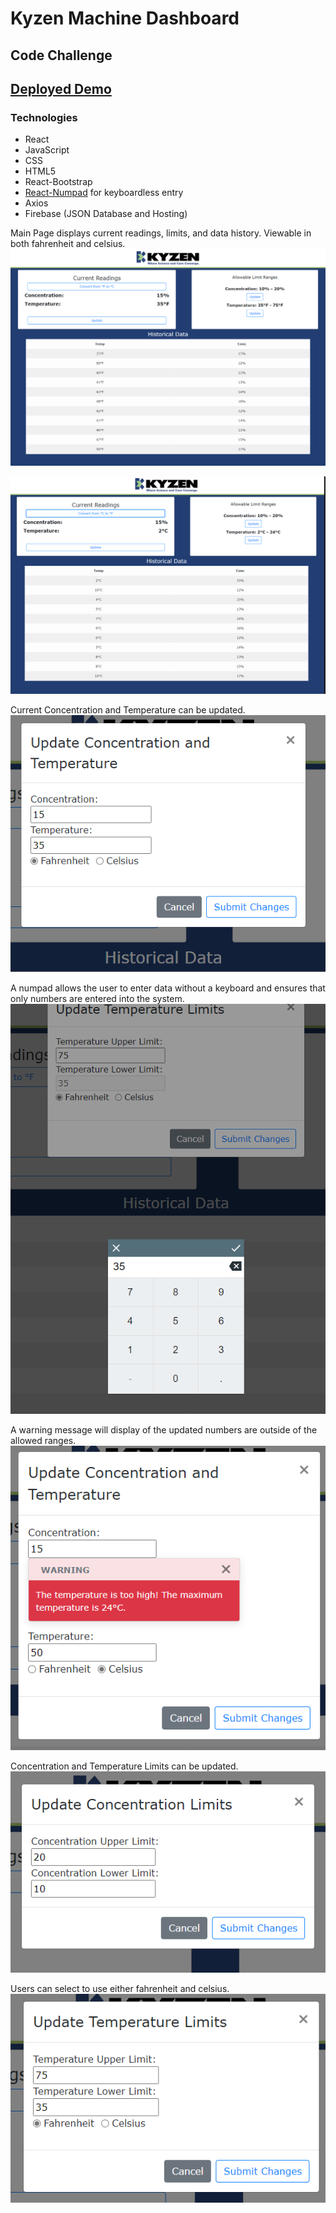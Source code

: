 # Kyzen Machine Dashboard
## Code Challenge

## [Deployed Demo](https://machine-dashboard-f3102.web.app/)

### Technologies
* React
* JavaScript
* CSS
* HTML5
* React-Bootstrap
* [React-Numpad](https://www.npmjs.com/package/react-numpad) for keyboardless entry
* Axios
* Firebase (JSON Database and Hosting)

Main Page displays current readings, limits, and data history. Viewable in both fahrenheit and celsius.
![view 1](https://github.com/LaCollins/kyzen_machine_dashboard/raw/master/screenshots/1.PNG)

![view 2](https://github.com/LaCollins/kyzen_machine_dashboard/raw/master/screenshots/2.PNG)

Current Concentration and Temperature can be updated.
![view 3](https://github.com/LaCollins/kyzen_machine_dashboard/raw/master/screenshots/3.PNG)

A numpad allows the user to enter data without a keyboard and ensures that only numbers are entered into the system.
![view 6](https://github.com/LaCollins/kyzen_machine_dashboard/raw/master/screenshots/6.PNG)

A warning message will display of the updated numbers are outside of the allowed ranges.
![view 7](https://github.com/LaCollins/kyzen_machine_dashboard/raw/master/screenshots/7.PNG)

Concentration and Temperature Limits can be updated.
![view 4](https://github.com/LaCollins/kyzen_machine_dashboard/raw/master/screenshots/4.PNG)

Users can select to use either fahrenheit and celsius.
![view 5](https://github.com/LaCollins/kyzen_machine_dashboard/raw/master/screenshots/5.PNG)